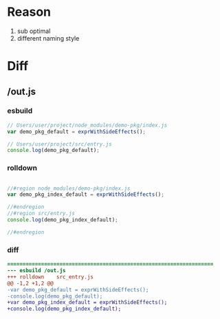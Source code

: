 # Reason
1. sub optimal
2. different naming style
# Diff
## /out.js
### esbuild
```js
// Users/user/project/node_modules/demo-pkg/index.js
var demo_pkg_default = exprWithSideEffects();

// Users/user/project/src/entry.js
console.log(demo_pkg_default);
```
### rolldown
```js

//#region node_modules/demo-pkg/index.js
var demo_pkg_index_default = exprWithSideEffects();

//#endregion
//#region src/entry.js
console.log(demo_pkg_index_default);

//#endregion
```
### diff
```diff
===================================================================
--- esbuild	/out.js
+++ rolldown	src_entry.js
@@ -1,2 +1,2 @@
-var demo_pkg_default = exprWithSideEffects();
-console.log(demo_pkg_default);
+var demo_pkg_index_default = exprWithSideEffects();
+console.log(demo_pkg_index_default);

```